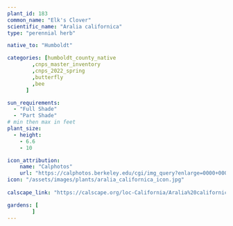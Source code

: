 ```yaml
---
plant_id: 183 
common_name: "Elk's Clover"
scientific_name: "Aralia californica"
type: "perennial herb"

native_to: "Humboldt"

categories: [humboldt_county_native
        ,cnps_master_inventory
        ,cnps_2022_spring
        ,butterfly
        ,bee
      ]

sun_requirements:
  - "Full Shade"
  - "Part Shade"
# min then max in feet
plant_size:
  - height: 
    - 6.6 
    - 10

icon_attribution: 
    name: "Calphotos"
    url: "https://calphotos.berkeley.edu/cgi/img_query?enlarge=0000+0000+1006+1153"
icon: "/assets/images/plants/aralia_californica_icon.jpg"
 
calscape_link: "https://calscape.org/loc-California/Aralia%20californica%20(Elk's%20Clover)"

gardens: [
        ]
---
```


